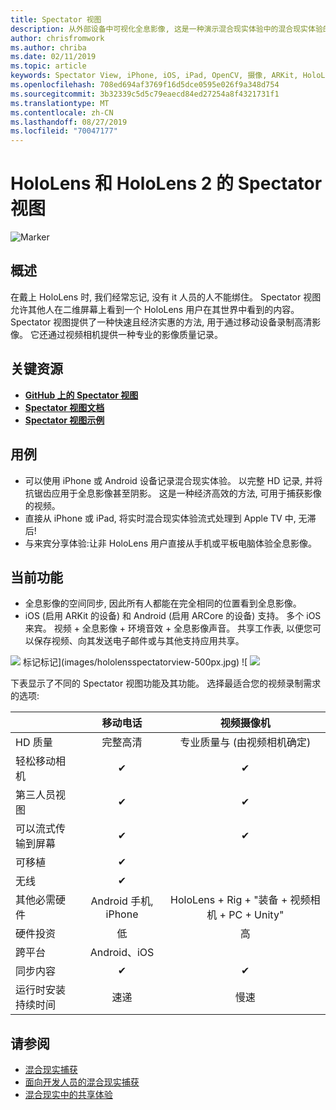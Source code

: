 ```yaml
---
title: Spectator 视图
description: 从外部设备中可视化全息影像, 这是一种演示混合现实体验中的混合现实体验的方式。
author: chrisfromwork
ms.author: chriba
ms.date: 02/11/2019
ms.topic: article
keywords: Spectator View, iPhone, iOS, iPad, OpenCV, 摄像, ARKit, HoloLens, Mixed Reality, MixedRealityToolkit, demo, 记录
ms.openlocfilehash: 708ed694af3769f16d5dce0595e026f9a348d754
ms.sourcegitcommit: 3b32339c5d5c79eaecd84ed27254a8f4321731f1
ms.translationtype: MT
ms.contentlocale: zh-CN
ms.lasthandoff: 08/27/2019
ms.locfileid: "70047177"
---
```

# <a name="spectator-view-for-hololens-and-hololens-2"></a>HoloLens 和 HoloLens 2 的 Spectator 视图

![Marker](images/SpecViewPhoneHero.jpg)

## <a name="overview"></a>概述

在戴上 HoloLens 时, 我们经常忘记, 没有 it 人员的人不能绑住。 Spectator 视图允许其他人在二维屏幕上看到一个 HoloLens 用户在其世界中看到的内容。
Spectator 视图提供了一种快速且经济实惠的方法, 用于通过移动设备录制高清影像。 它还通过视频相机提供一种专业的影像质量记录。

## <a name="key-resources"></a>关键资源

* [**GitHub 上的 Spectator 视图**](https://github.com/microsoft/MixedReality-SpectatorView)
* [**Spectator 视图文档**](https://microsoft.github.io/MixedReality-SpectatorView/README.html)
* [**Spectator 视图示例**](https://github.com/microsoft/MixedReality-SpectatorView/tree/master/samples)

## <a name="use-cases"></a>用例
* 可以使用 iPhone 或 Android 设备记录混合现实体验。 以完整 HD 记录, 并将抗锯齿应用于全息影像甚至阴影。 这是一种经济高效的方法, 可用于捕获影像的视频。
* 直接从 iPhone 或 iPad, 将实时混合现实体验流式处理到 Apple TV 中, 无滞后!
* 与来宾分享体验:让非 HoloLens 用户直接从手机或平板电脑体验全息影像。

## <a name="current-features"></a>当前功能

* 全息影像的空间同步, 因此所有人都能在完全相同的位置看到全息影像。
* iOS (启用 ARKit 的设备) 和 Android (启用 ARCore 的设备) 支持。
多个 iOS 来宾。
视频 + 全息影像 + 环境音效 + 全息影像声音。
共享工作表, 以便您可以保存视频、向其发送电子邮件或与其他支持应用共享。

![](images/SpecViewPhoneDemo.jpg)
标记标记](images/hololensspectatorview-500px.jpg) ![ ![](images/spectatorview-300px.png)

下表显示了不同的 Spectator 视图功能及其功能。 选择最适合您的视频录制需求的选项:

|                                      | 移动电话                  |                    视频摄像机              |
|--------------------------------------|:-----------------------:|:-------------------------------------------:|
| HD 质量                           |         完整高清         |        专业质量与 (由视频相机确定)      |
| 轻松移动相机                 |            ✔            |                      ✔                      |
| 第三人员视图                    |            ✔            |                      ✔                      |
| 可以流式传输到屏幕           |            ✔            |                      ✔                      |
| 可移植                             |            ✔            |                                             |
| 无线                             |            ✔            |                                             |
| 其他必需硬件         |     Android 手机, iPhone    | HoloLens + Rig + "装备 + 视频相机 + PC + Unity" |
| 硬件投资                  |           低            |                     高                    |
| 跨平台                       |           Android、iOS   |                                             |
| 同步内容                 |            ✔            |                      ✔                      |
| 运行时安装持续时间               |         速递          |                     慢速                    |
## <a name="see-also"></a>请参阅

* [混合现实捕获](mixed-reality-capture.md) 
* [面向开发人员的混合现实捕获](mixed-reality-capture-for-developers.md)
* [混合现实中的共享体验](shared-experiences-in-mixed-reality.md)
